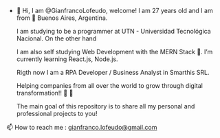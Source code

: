 - 👋 Hi, I am @GianfrancoLofeudo, welcome! I am 27 years old and I am from :round_pushpin: Buenos Aires, Argentina.

  I am studying to be a programmer at UTN - Universidad Tecnológica Nacional. On the other hand 
  
  I am also self studying Web Development with the MERN Stack :pencil:. I’m currently learning React.js, Node.js.
  
  Rigth now I am a RPA Developer / Business Analyst in Smarthis SRL. 
  
  Helping companies from all over the world to grow through digital transformation!! :rocket: :rocket:
  
  The main goal of this repository is to share all my personal and professional projects to you! 
  
 
 
 📫 How to reach me : gianfranco.lofeudo@gmail.com

<!---
GianfrancoLofeudo/GianfrancoLofeudo is a ✨ special ✨ repository because its `README.md` (this file) appears on your GitHub profile.
You can click the Preview link to take a look at your changes.
--->
